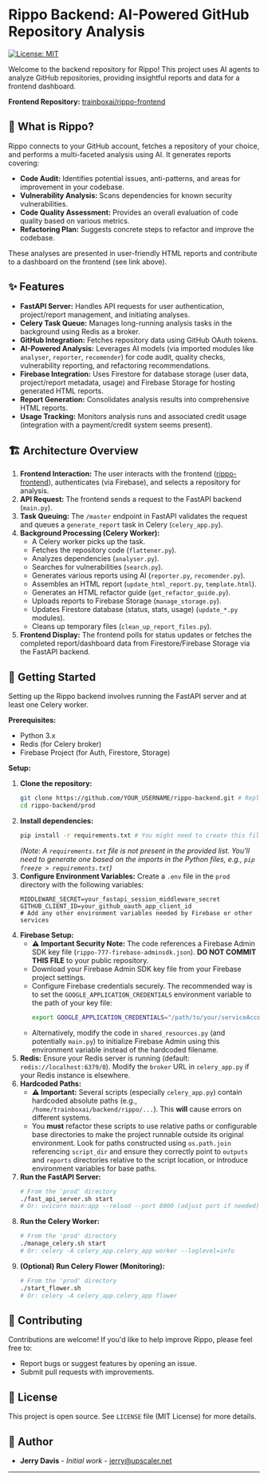 # Rippo Backend: AI-Powered GitHub Repository Analysis

[![License: MIT](https://img.shields.io/badge/License-MIT-yellow.svg)](https://opensource.org/licenses/MIT) 

Welcome to the backend repository for Rippo! This project uses AI agents to analyze GitHub repositories, providing insightful reports and data for a frontend dashboard.

**Frontend Repository:** [trainboxai/rippo-frontend](https://github.com/trainboxai/rippo-frontend)

## 🤔 What is Rippo?

Rippo connects to your GitHub account, fetches a repository of your choice, and performs a multi-faceted analysis using AI. It generates reports covering:

*   **Code Audit:** Identifies potential issues, anti-patterns, and areas for improvement in your codebase.
*   **Vulnerability Analysis:** Scans dependencies for known security vulnerabilities.
*   **Code Quality Assessment:** Provides an overall evaluation of code quality based on various metrics.
*   **Refactoring Plan:** Suggests concrete steps to refactor and improve the codebase.

These analyses are presented in user-friendly HTML reports and contribute to a dashboard on the frontend (see link above).

## ✨ Features

*   **FastAPI Server:** Handles API requests for user authentication, project/report management, and initiating analyses.
*   **Celery Task Queue:** Manages long-running analysis tasks in the background using Redis as a broker.
*   **GitHub Integration:** Fetches repository data using GitHub OAuth tokens.
*   **AI-Powered Analysis:** Leverages AI models (via imported modules like `analyser`, `reporter`, `recomender`) for code audit, quality checks, vulnerability reporting, and refactoring recommendations.
*   **Firebase Integration:** Uses Firestore for database storage (user data, project/report metadata, usage) and Firebase Storage for hosting generated HTML reports.
*   **Report Generation:** Consolidates analysis results into comprehensive HTML reports.
*   **Usage Tracking:** Monitors analysis runs and associated credit usage (integration with a payment/credit system seems present).

## 🏗️ Architecture Overview

1.  **Frontend Interaction:** The user interacts with the frontend ([rippo-frontend](https://github.com/trainboxai/rippo-frontend)), authenticates (via Firebase), and selects a repository for analysis.
2.  **API Request:** The frontend sends a request to the FastAPI backend (`main.py`).
3.  **Task Queuing:** The `/master` endpoint in FastAPI validates the request and queues a `generate_report` task in Celery (`celery_app.py`).
4.  **Background Processing (Celery Worker):**
    *   A Celery worker picks up the task.
    *   Fetches the repository code (`flattener.py`).
    *   Analyzes dependencies (`analyser.py`).
    *   Searches for vulnerabilities (`search.py`).
    *   Generates various reports using AI (`reporter.py`, `recomender.py`).
    *   Assembles an HTML report (`update_html_report.py`, `template.html`).
    *   Generates an HTML refactor guide (`get_refactor_guide.py`).
    *   Uploads reports to Firebase Storage (`manage_storage.py`).
    *   Updates Firestore database (status, stats, usage) (`update_*.py` modules).
    *   Cleans up temporary files (`clean_up_report_files.py`).
5.  **Frontend Display:** The frontend polls for status updates or fetches the completed report/dashboard data from Firestore/Firebase Storage via the FastAPI backend.

## 🚀 Getting Started

Setting up the Rippo backend involves running the FastAPI server and at least one Celery worker.

**Prerequisites:**

*   Python 3.x
*   Redis (for Celery broker)
*   Firebase Project (for Auth, Firestore, Storage)

**Setup:**

1.  **Clone the repository:**
    ```bash
    git clone https://github.com/YOUR_USERNAME/rippo-backend.git # Replace with actual repo URL
    cd rippo-backend/prod
    ```
2.  **Install dependencies:**
    ```bash
    pip install -r requirements.txt # You might need to create this file!
    ```
    *(Note: A `requirements.txt` file is not present in the provided list. You'll need to generate one based on the imports in the Python files, e.g., `pip freeze > requirements.txt`)*
3.  **Configure Environment Variables:** Create a `.env` file in the `prod` directory with the following variables:
    ```dotenv
    MIDDLEWARE_SECRET=your_fastapi_session_middleware_secret
    GITHUB_CLIENT_ID=your_github_oauth_app_client_id
    # Add any other environment variables needed by Firebase or other services
    ```
4.  **Firebase Setup:**
    *   **⚠️ Important Security Note:** The code references a Firebase Admin SDK key file (`rippo-777-firebase-adminsdk.json`). **DO NOT COMMIT THIS FILE** to your public repository.
    *   Download your Firebase Admin SDK key file from your Firebase project settings.
    *   Configure Firebase credentials securely. The recommended way is to set the `GOOGLE_APPLICATION_CREDENTIALS` environment variable to the path of your key file:
        ```bash
        export GOOGLE_APPLICATION_CREDENTIALS="/path/to/your/serviceAccountKey.json"
        ```
    *   Alternatively, modify the code in `shared_resources.py` (and potentially `main.py`) to initialize Firebase Admin using this environment variable instead of the hardcoded filename.
5.  **Redis:** Ensure your Redis server is running (default: `redis://localhost:6379/0`). Modify the `broker` URL in `celery_app.py` if your Redis instance is elsewhere.
6.  **Hardcoded Paths:**
    *   **⚠️ Important:** Several scripts (especially `celery_app.py`) contain hardcoded absolute paths (e.g., `/home/trainboxai/backend/rippo/...`). This **will** cause errors on different systems.
    *   You **must** refactor these scripts to use relative paths or configurable base directories to make the project runnable outside its original environment. Look for paths constructed using `os.path.join` referencing `script_dir` and ensure they correctly point to `outputs` and `reports` directories relative to the script location, or introduce environment variables for base paths.
7.  **Run the FastAPI Server:**
    ```bash
    # From the 'prod' directory
    ./fast_api_server.sh start
    # Or: uvicorn main:app --reload --port 8000 (adjust port if needed)
    ```
8.  **Run the Celery Worker:**
    ```bash
    # From the 'prod' directory
    ./manage_celery.sh start
    # Or: celery -A celery_app.celery_app worker --loglevel=info
    ```
9.  **(Optional) Run Celery Flower (Monitoring):**
    ```bash
    # From the 'prod' directory
    ./start_flower.sh
    # Or: celery -A celery_app.celery_app flower
    ```

## 🤝 Contributing

Contributions are welcome! If you'd like to help improve Rippo, please feel free to:

*   Report bugs or suggest features by opening an issue.
*   Submit pull requests with improvements.



## 📜 License

This project is open source. See `LICENSE` file (MIT License) for more details.

## 👤 Author

*   **Jerry Davis** - *Initial work* - [jerry@upscaler.net](mailto:jerry@upscaler.net)

---


